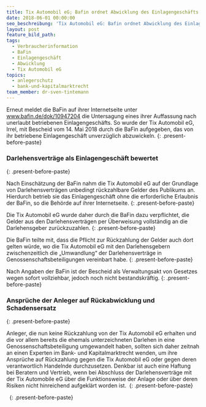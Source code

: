 ```yaml
---
title: Tix Automobil eG; Bafin ordnet Abwicklung des Einlagengeschäfts an
date: 2018-06-01 00:00:00
seo_beschreibung: 'Tix Automobil eG: Bafin ordnet Abwicklung des Einlagengeschäfts an'
layout: post
feature_bild_path:
tags:
  - Verbraucherinformation
  - BaFin
  - Einlagengeschäft
  - Abwicklung
  - Tix Automobil eG
topics:
  - anlegerschutz
  - bank-und-kapitalmarktrecht
team_member: dr-sven-tintemann
---
```


Erneut meldet die BaFin auf ihrer Internetseite unter www.bafin.de/dok/10947204 die Untersagung eines ihrer Auffassung nach unerlaubt betriebenen Einlagengesch&auml;fts. So wurde der Tix Automobil eG, Irrel, mit Bescheid vom 14. Mai 2018 durch die BaFin aufgegeben, das von ihr betriebene Einlagengesch&auml;ft unverz&uuml;glich abzuwickeln.
{: .present-before-paste}

### Darlehensvertr&auml;ge als Einlagengesch&auml;ft bewertet
{: .present-before-paste}

Nach Einsch&auml;tzung der BaFin nahm die Tix Automobil eG auf der Grundlage von Darlehensvertr&auml;gen unbedingt r&uuml;ckzahlbare Gelder des Publikums an. Hierdurch betrieb sie das Einlagengesch&auml;ft ohne die erforderliche Erlaubnis der BaFin, so die Beh&ouml;rde auf ihrer Internetseite.
{: .present-before-paste}

Die Tix Automobil eG wurde daher durch die BaFin dazu verpflichtet, die Gelder aus den Darlehensvertr&auml;gen per &Uuml;berweisung vollst&auml;ndig an die Darlehensgeber zur&uuml;ckzuzahlen.
{: .present-before-paste}

Die BaFin teilte mit, dass die Pflicht zur R&uuml;ckzahlung der Gelder auch dort gelten w&uuml;rde, wo die Tix Automobil eG mit den Darlehensgebern zwischenzeitlich die „Umwandlung“ der Darlehensvertr&auml;ge in Genossenschaftsbeteiligungen vereinbart habe.
{: .present-before-paste}

Nach Angaben der BaFin ist der Bescheid als Verwaltungsakt von Gesetzes wegen sofort vollziehbar, jedoch noch nicht bestandskr&auml;ftig.
{: .present-before-paste}

### Anspr&uuml;che der Anleger auf R&uuml;ckabwicklung und Schadensersatz
{: .present-before-paste}

Anleger, die nun keine R&uuml;ckzahlung von der Tix Automobil eG erhalten und die vor allem bereits die ehemals unterzeichneten Darlehen in eine Genossenschaftsbeteiligung umgewandelt haben, sollten sich daher zeitnah an einen Experten im Bank- und Kapitalmarktrecht wenden, um ihre Anspr&uuml;che auf R&uuml;ckzahlung gegen die Tix Automobil eG oder gegen deren verantwortlich Handelnde durchzusetzen. Denkbar ist auch eine Haftung bei Beratern und Vertrieb, wenn bei Abschluss der Darlehensvertr&auml;ge mit der Tix Automobile eG &uuml;ber die Funktionsweise der Anlage oder &uuml;ber deren Risiken nicht hinreichend aufgekl&auml;rt worden ist.&nbsp;
{: .present-before-paste}

&nbsp;
{: .present-before-paste}